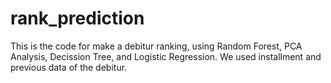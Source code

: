 # rank_prediction

This is the code for make a debitur ranking, using Random Forest, PCA Analysis, Decission Tree, and Logistic Regression. We used installment and previous data of the debitur.
